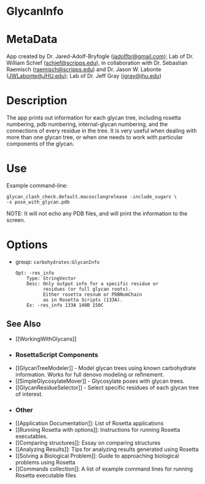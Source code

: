 GlycanInfo
==========


MetaData
========
App created by Dr. Jared-Adolf-Bryfogle (jadolfbr@gmail.com); Lab of Dr. William Schief (schief@scripps.edu), in collaboration with Dr. Sebastian Raemisch (raemisch@scripps.edu) and Dr. Jason W. Labonte (JWLabonte@JHU.edu); Lab of Dr. Jeff Gray (jgray@jhu.edu) 

Description
===========
The app prints out information for each glycan tree, including rosetta numbering, pdb numbering, internal-glycan numbering, and the connections of every residue in the tree.  It is very useful when dealing with more than one glycan tree, or when one needs to work with particular components of the glycan.

Use
===

Example command-line:
```
glycan_clash_check.default.macosclangrelease -include_sugars \
-s pose_with_glycan.pdb 
```

NOTE: It will not echo any PDB files, and will print the information to the screen.

Options
=======

 - group: ```carbohydrates:GlycanInfo```

    ```
    Opt: -res_info 
        Type: StringVector 
        Desc: Only output info for a specific residue or 
              residues (or full glycan roots).  
              Either rosetta resnum or PDBNumChain 
              as in Rosetta Scripts (133A).
        Ex: -res_info 133A 140B 150C
    ```



## See Also
* [[WorkingWithGlycans]]

- ### RosettaScript Components
* [[GlycanTreeModeler]] - Model glycan trees using known carbohydrate information.  Works for full denovo modeling or refinement.
* [[SimpleGlycosylateMover]] - Glycosylate poses with glycan trees.  
* [[GlycanResidueSelector]] - Select specific residues of each glycan tree of interest.

- ### Other
* [[Application Documentation]]: List of Rosetta applications
* [[Running Rosetta with options]]: Instructions for running Rosetta executables.
* [[Comparing structures]]: Essay on comparing structures
* [[Analyzing Results]]: Tips for analyzing results generated using Rosetta
* [[Solving a Biological Problem]]: Guide to approaching biological problems using Rosetta
* [[Commands collection]]: A list of example command lines for running Rosetta executable files